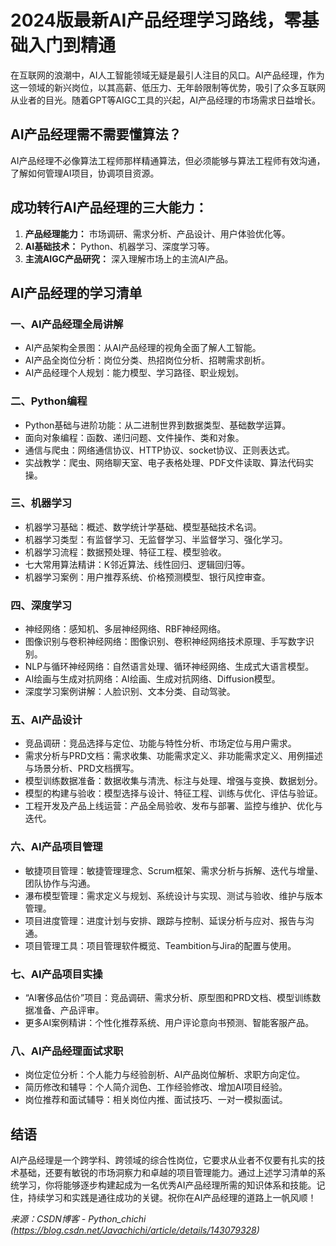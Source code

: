 # 2024版最新AI产品经理学习路线，零基础入门到精通

在互联网的浪潮中，AI人工智能领域无疑是最引人注目的风口。AI产品经理，作为这一领域的新兴岗位，以其高薪、低压力、无年龄限制等优势，吸引了众多互联网从业者的目光。随着GPT等AIGC工具的兴起，AI产品经理的市场需求日益增长。

## AI产品经理需不需要懂算法？

AI产品经理不必像算法工程师那样精通算法，但必须能够与算法工程师有效沟通，了解如何管理AI项目，协调项目资源。

## 成功转行AI产品经理的三大能力：

1.  **产品经理能力：** 市场调研、需求分析、产品设计、用户体验优化等。
2.  **AI基础技术：** Python、机器学习、深度学习等。
3.  **主流AIGC产品研究：** 深入理解市场上的主流AI产品。

## AI产品经理的学习清单

### 一、AI产品经理全局讲解

*   AI产品架构全景图：从AI产品经理的视角全面了解人工智能。
*   AI产品全岗位分析：岗位分类、热招岗位分析、招聘需求剖析。
*   AI产品经理个人规划：能力模型、学习路径、职业规划。

### 二、Python编程

*   Python基础与进阶功能：从二进制世界到数据类型、基础数学运算。
*   面向对象编程：函数、递归问题、文件操作、类和对象。
*   通信与爬虫：网络通信协议、HTTP协议、socket协议、正则表达式。
*   实战教学：爬虫、网络聊天室、电子表格处理、PDF文件读取、算法代码实操。

### 三、机器学习

*   机器学习基础：概述、数学统计学基础、模型基础技术名词。
*   机器学习类型：有监督学习、无监督学习、半监督学习、强化学习。
*   机器学习流程：数据预处理、特征工程、模型验收。
*   七大常用算法精讲：K邻近算法、线性回归、逻辑回归等。
*   机器学习案例：用户推荐系统、价格预测模型、银行风控审查。

### 四、深度学习

*   神经网络：感知机、多层神经网络、RBF神经网络。
*   图像识别与卷积神经网络：图像识别、卷积神经网络技术原理、手写数字识别。
*   NLP与循环神经网络：自然语言处理、循环神经网络、生成式大语言模型。
*   AI绘画与生成对抗网络：AI绘画、生成对抗网络、Diffusion模型。
*   深度学习案例讲解：人脸识别、文本分类、自动驾驶。

### 五、AI产品设计

*   竞品调研：竞品选择与定位、功能与特性分析、市场定位与用户需求。
*   需求分析与PRD文档：需求收集、功能需求定义、非功能需求定义、用例描述与场景分析、PRD文档撰写。
*   模型训练数据准备：数据收集与清洗、标注与处理、增强与变换、数据划分。
*   模型的构建与验收：模型选择与设计、特征工程、训练与优化、评估与验证。
*   工程开发及产品上线运营：产品全局验收、发布与部署、监控与维护、优化与迭代。

### 六、AI产品项目管理

*   敏捷项目管理：敏捷管理理念、Scrum框架、需求分析与拆解、迭代与增量、团队协作与沟通。
*   瀑布模型管理：需求定义与规划、系统设计与实现、测试与验收、维护与版本管理。
*   项目进度管理：进度计划与安排、跟踪与控制、延误分析与应对、报告与沟通。
*   项目管理工具：项目管理软件概览、Teambition与Jira的配置与使用。

### 七、AI产品项目实操

*   “AI奢侈品估价”项目：竞品调研、需求分析、原型图和PRD文档、模型训练数据准备、产品评审。
*   更多AI案例精讲：个性化推荐系统、用户评论意向书预测、智能客服产品。

### 八、AI产品经理面试求职

*   岗位定位分析：个人能力与经验剖析、AI产品岗位解析、求职方向定位。
*   简历修改和辅导：个人简介润色、工作经验修改、增加AI项目经验。
*   岗位推荐和面试辅导：相关岗位内推、面试技巧、一对一模拟面试。

## 结语

AI产品经理是一个跨学科、跨领域的综合性岗位，它要求从业者不仅要有扎实的技术基础，还要有敏锐的市场洞察力和卓越的项目管理能力。通过上述学习清单的系统学习，你将能够逐步构建起成为一名优秀AI产品经理所需的知识体系和技能。记住，持续学习和实践是通往成功的关键。祝你在AI产品经理的道路上一帆风顺！

*来源：CSDN博客 - Python_chichi (https://blog.csdn.net/Javachichi/article/details/143079328)*

